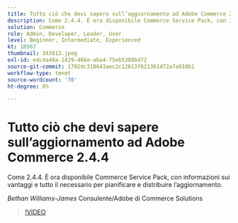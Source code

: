 ```yaml
---
title: Tutto ciò che devi sapere sull’aggiornamento ad Adobe Commerce 2.4.4
description: Come 2.4.4. È ora disponibile Commerce Service Pack, con informazioni sui vantaggi e tutto il necessario per pianificare e distribuire l’aggiornamento.
solution: Commerce
role: Admin, Developer, Leader, User
level: Beginner, Intermediate, Experienced
kt: 10567
thumbnail: 343813.jpeg
exl-id: edc4a48a-1429-466e-aba4-75eb5388bd72
source-git-commit: 1792dc318643aec2c12613f621361d72a7a918b1
workflow-type: tm+mt
source-wordcount: '70'
ht-degree: 0%

---
```


# Tutto ciò che devi sapere sull’aggiornamento ad Adobe Commerce 2.4.4

Come 2.4.4. È ora disponibile Commerce Service Pack, con informazioni sui vantaggi e tutto il necessario per pianificare e distribuire l’aggiornamento.

*Bethan Williams-James* Consulente/Adobe di Commerce Solutions

>[!VIDEO](https://video.tv.adobe.com/v/343813/?quality=12&learn=on)
